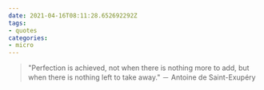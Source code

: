 ```yaml
---
date: 2021-04-16T08:11:28.652692292Z
tags:
- quotes
categories:
- micro
---
```


> "Perfection is achieved, not when there is nothing more to add, but when there is nothing left to take away." － Antoine de Saint-Exupéry
